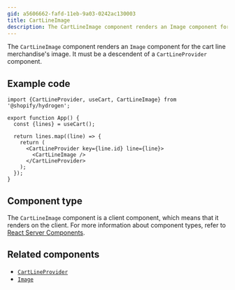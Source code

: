 ```yaml
---
gid: a5606662-fafd-11eb-9a03-0242ac130003
title: CartLineImage
description: The CartLineImage component renders an Image component for the cart line merchandise's image.
---
```


The `CartLineImage` component renders an `Image` component for the cart line merchandise's image.
It must be a descendent of a `CartLineProvider` component.

## Example code

```tsx
import {CartLineProvider, useCart, CartLineImage} from '@shopify/hydrogen';

export function App() {
  const {lines} = useCart();

  return lines.map((line) => {
    return (
      <CartLineProvider key={line.id} line={line}>
        <CartLineImage />
      </CartLineProvider>
    );
  });
}
```

## Component type

The `CartLineImage` component is a client component, which means that it renders on the client. For more information about component types, refer to [React Server Components](https://shopify.dev/custom-storefronts/hydrogen/react-server-components).

## Related components

- [`CartLineProvider`](https://shopify.dev/api/hydrogen/components/cart/cartlineprovider)
- [`Image`](https://shopify.dev/api/hydrogen/components/primitive/image)
